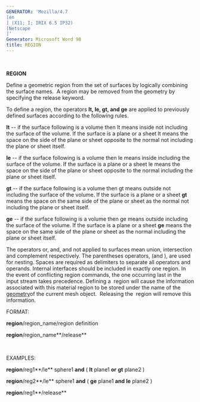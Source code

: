 ```yaml
---
GENERATOR: 'Mozilla/4.7 
[en
] (X11; I; IRIX 6.5 IP32) 
[Netscape
]'
Generator: Microsoft Word 98
title: REGION
---
```


 

 **REGION**

  Define a geometric region from the set of surfaces by logically
  combining the surface names.  A region may be removed from the
  geometry by specifying the release keyword.
 
  To define a region, the operators **lt, le, gt, and ge** are applied
  to previously defined surfaces according to the following rules.
 
   **lt** -- if the surface following is a volume then lt means
   inside not including the surface of the volume. If the surface is
   a plane or a sheet lt means the space on the side of the plane or
   sheet opposite to the normal not including the plane or sheet
   itself.

   **le** -- if the surface following is a volume then le means
   inside including the surface of the volume. If the surface is a
   plane or a sheet le means the space on the side of the plane or
   sheet opposite to the normal including the plane or sheet itself.

   **gt** -- if the surface following is a volume then gt means
   outside not including the surface of the volume. If the surface is
   a plane or a sheet **gt** means the space on the same side of the
   plane or sheet as the normal not including the plane or sheet
   itself.

   **ge** -- if the surface following is a volume then ge means
   outside including the surface of the volume. If the surface is a
   plane or a sheet **ge** means the space on the same side of the
   plane or sheet as the normal including the plane or sheet itself.

   The operators or, and, and not applied to surfaces mean union,
   intersection and complement respectively. The parentheses
   operators, (and ), are used for nesting. Spaces are required as
   delimiters to separate all operators and operands. Internal
   interfaces should be included in exactly one region. In the event
   of conflicting region commands, the one occurring last in the
   input stream takes precedence.
   Defining a  region will cause the information associated with this
   material region to be stored under the name of the
   [geometry](geometries.md)of the current mesh object.  Releasing
   the  region will remove this information.

 FORMAT:

  **region**/region\_name/region definition

  **region**/region\_name**/release**

   

 EXAMPLES:

  **region**/reg1**/le** sphere1 **and** ( **lt** plane1 **or** **gt**
  plane2 )

  **region**/reg2**/le** sphere1 **and** ( **ge** plane1 **and**
  **le** plane2 )

  **region**/reg1**/release**

 
